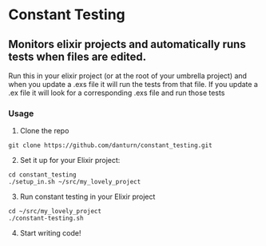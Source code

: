 # Constant Testing
## Monitors elixir projects and automatically runs tests when files are edited.

Run this in your elixir project (or at the root of your umbrella project) and when you update a .exs file it will run the tests from that file. If you update a .ex file it will look for a corresponding .exs file and run those tests

### Usage

1. Clone the repo
  ```shell
  git clone https://github.com/danturn/constant_testing.git
  ```
  
2. Set it up for your Elixir project:
  ```shell
  cd constant_testing
  ./setup_in.sh ~/src/my_lovely_project
  ```

3. Run constant testing in your Elixir project
  ```shell
  cd ~/src/my_lovely_project
  ./constant-testing.sh
  ```

4. Start writing code!
